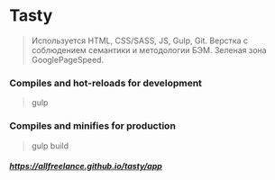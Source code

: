 # Tasty

> Используется HTML, CSS/SASS, JS, Gulp, Git. 
> Верстка с соблюдением семантики и методологии БЭМ. Зеленая зона GooglePageSpeed.

### Compiles and hot-reloads for development
> gulp
### Compiles and minifies for production
> gulp build

##### https://allfreelance.github.io/tasty/app